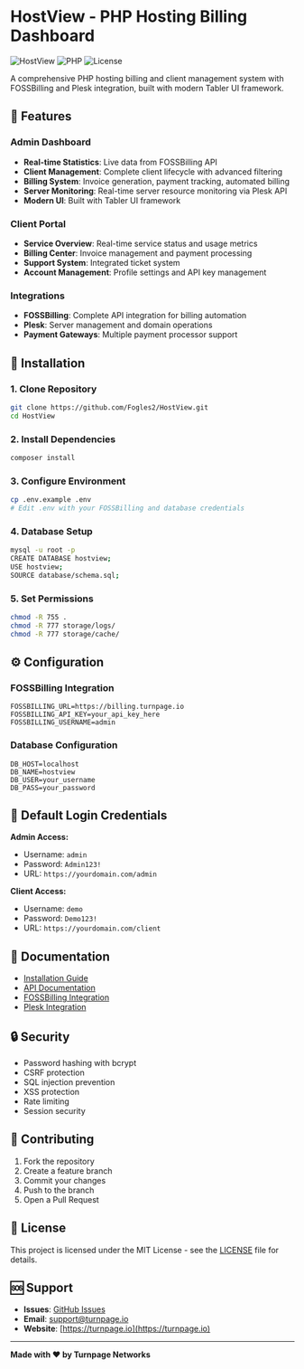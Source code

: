 # HostView - PHP Hosting Billing Dashboard

![HostView](https://img.shields.io/badge/HostView-v1.0.0-blue.svg)
![PHP](https://img.shields.io/badge/PHP-8.2+-blue.svg)
![License](https://img.shields.io/badge/License-MIT-green.svg)

A comprehensive PHP hosting billing and client management system with FOSSBilling and Plesk integration, built with modern Tabler UI framework.

## 🚀 Features

### Admin Dashboard
- **Real-time Statistics**: Live data from FOSSBilling API
- **Client Management**: Complete client lifecycle with advanced filtering
- **Billing System**: Invoice generation, payment tracking, automated billing
- **Server Monitoring**: Real-time server resource monitoring via Plesk API
- **Modern UI**: Built with Tabler UI framework

### Client Portal
- **Service Overview**: Real-time service status and usage metrics
- **Billing Center**: Invoice management and payment processing
- **Support System**: Integrated ticket system
- **Account Management**: Profile settings and API key management

### Integrations
- **FOSSBilling**: Complete API integration for billing automation
- **Plesk**: Server management and domain operations
- **Payment Gateways**: Multiple payment processor support

## 🔧 Installation

### 1. Clone Repository
```bash
git clone https://github.com/Fogles2/HostView.git
cd HostView
```

### 2. Install Dependencies
```bash
composer install
```

### 3. Configure Environment
```bash
cp .env.example .env
# Edit .env with your FOSSBilling and database credentials
```

### 4. Database Setup
```bash
mysql -u root -p
CREATE DATABASE hostview;
USE hostview;
SOURCE database/schema.sql;
```

### 5. Set Permissions
```bash
chmod -R 755 .
chmod -R 777 storage/logs/
chmod -R 777 storage/cache/
```

## ⚙️ Configuration

### FOSSBilling Integration
```env
FOSSBILLING_URL=https://billing.turnpage.io
FOSSBILLING_API_KEY=your_api_key_here
FOSSBILLING_USERNAME=admin
```

### Database Configuration
```env
DB_HOST=localhost
DB_NAME=hostview
DB_USER=your_username
DB_PASS=your_password
```

## 🔐 Default Login Credentials

**Admin Access:**
- Username: `admin`
- Password: `Admin123!`
- URL: `https://yourdomain.com/admin`

**Client Access:**
- Username: `demo`
- Password: `Demo123!`
- URL: `https://yourdomain.com/client`

## 📖 Documentation

- [Installation Guide](docs/installation.md)
- [API Documentation](docs/api.md)
- [FOSSBilling Integration](docs/fossbilling-setup.md)
- [Plesk Integration](docs/plesk-setup.md)

## 🔒 Security

- Password hashing with bcrypt
- CSRF protection
- SQL injection prevention
- XSS protection
- Rate limiting
- Session security

## 🤝 Contributing

1. Fork the repository
2. Create a feature branch
3. Commit your changes
4. Push to the branch
5. Open a Pull Request

## 📝 License

This project is licensed under the MIT License - see the [LICENSE](LICENSE) file for details.

## 🆘 Support

- **Issues**: [GitHub Issues](https://github.com/Fogles2/HostView/issues)
- **Email**: support@turnpage.io
- **Website**: [https://turnpage.io](https://turnpage.io)

---

**Made with ❤️ by Turnpage Networks**